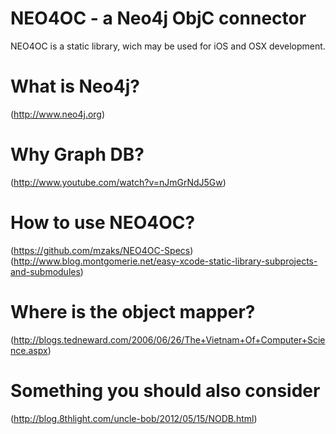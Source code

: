 # NEO4OC - a Neo4j ObjC connector #

NEO4OC is a static library, wich may be used for iOS and OSX development.

# What is Neo4j? #
(http://www.neo4j.org)

# Why Graph DB? #
(http://www.youtube.com/watch?v=nJmGrNdJ5Gw)

# How to use NEO4OC? #
(https://github.com/mzaks/NEO4OC-Specs)
(http://www.blog.montgomerie.net/easy-xcode-static-library-subprojects-and-submodules)

# Where is the object mapper? #
(http://blogs.tedneward.com/2006/06/26/The+Vietnam+Of+Computer+Science.aspx)

# Something you should also consider #
(http://blog.8thlight.com/uncle-bob/2012/05/15/NODB.html)